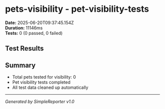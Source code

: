 # pets-visibility - pet-visibility-tests

**Date:** 2025-06-20T09:37:45.154Z  
**Duration:** 11146ms  
**Tests:** 0 (0 passed, 0 failed)

## Test Results



## Summary

- Total pets tested for visibility: 0
- Pet visibility tests completed
- All test data cleaned up automatically

---
*Generated by SimpleReporter v1.0*
